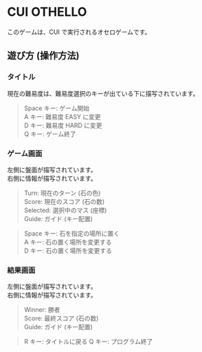 # CUI OTHELLO
このゲームは、CUI で実行されるオセロゲームです。

## 遊び方 (操作方法)
### タイトル
現在の難易度は、難易度選択のキーが出ている下に描写されています。
> Space キー: ゲーム開始  
> A キー: 難易度 EASY に変更  
> D キー: 難易度 HARD に変更  
> Q キー: ゲーム終了


### ゲーム画面
左側に盤面が描写されています。  
右側に情報が描写されています。
> Turn: 現在のターン (石の色)  
> Score: 現在のスコア (石の数)  
> Selected: 選択中のマス (座標)  
> Guide: ガイド (キー配置)

> Space キー: 石を指定の場所に置く  
> A キー: 石の置く場所を変更する  
> D キー: 石の置く場所を変更する  


### 結果画面
左側に盤面が描写されています。  
右側に情報が描写されています。
> Winner: 勝者  
> Score: 最終スコア (石の数)  
> Guide: ガイド (キー配置)  

> R キー: タイトルに戻る
> Q キー: プログラム終了
